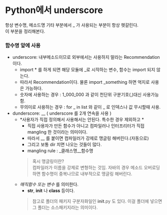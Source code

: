 # Python에서 underscore  

항상 변수명, 메소드명 기타 부분에서 _ 가 사용되는 부분이 항상 헷갈린다.  
이 부분을 정리해본다.  


### 함수명 앞에 사용
- underscore: 내부메소드이므로 외부에서는 사용하지 말라는 Recommendation 이다.
  - import * 를 하게 되면 해당 모듈에 _로 시작하는 변수, 함수는 import 되지 않는다.  
  - 따라서 Recommendation이다. 물론 import _something 하면 억지로 사용은 가능하다.  
  - 숫자에 사용하는 경우 : 1_000_000 과 같이 천단위 구분기호(,)대신 사용가능함.  
  - 무의미로 사용하는 경우 : for _ in list 와 같이 _ 로 인덱스나 값 무시할때 사용.  
- dunderscore: __ ( underscore 를 2개 연속을 사용 )  
  - *사용자가 직접 정의해서 사용해서는 안된다. 특수한 경우 제외하고 *
    - 직접 사용자가 만든 함수가 아니고 컴파일러나 인터프리터가 직접 mangling 한 것이라는 의미이다.  
    - 따라서 __ 를 붙이면 컴파일러가 강제로 맹글링 해버린다.(자동으로)  
    - 그리고 보통 dir 치면 나오는 것들이 많다.  
    - mangling rule : _클래스명__함수명 
    > 혹시 맹글링이란?  
    > 컴파일러가 이름을 강제로 변형하는 것임. 자바의 경우 메소드 오버로딩하면 함수명이 중복나므로 내부적으로 맹글링 해버린다.
  - *매직함수 또는 변수* 를 의미한다.
    - __str__, __init__ 나 __class__ 등이다.
    > 참고로 폴더의 패키지 구분자화일인 __init__.py 도 있다. 이걸 폴더에 넣으면 그 폴더는 소스패키지라는 의미이다.  
    
